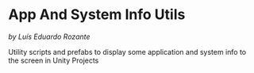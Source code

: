 # App And System Info Utils

*by Luís Eduardo Rozante*

Utility scripts and prefabs to display some application and system info to the screen in Unity Projects